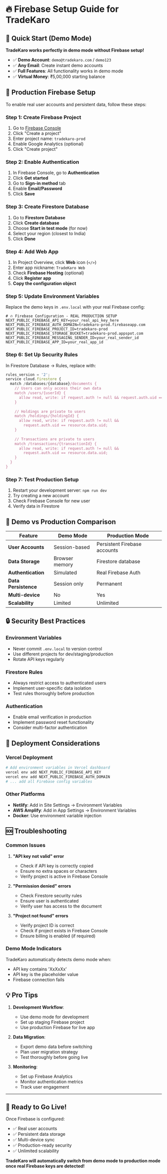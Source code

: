 # 🔥 Firebase Setup Guide for TradeKaro

## 🚀 Quick Start (Demo Mode)

**TradeKaro works perfectly in demo mode without Firebase setup!**

- ✅ **Demo Account**: `demo@tradekaro.com` / `demo123`
- ✅ **Any Email**: Create instant demo accounts
- ✅ **Full Features**: All functionality works in demo mode
- ✅ **Virtual Money**: ₹5,00,000 starting balance

## 🔧 Production Firebase Setup

To enable real user accounts and persistent data, follow these steps:

### **Step 1: Create Firebase Project**

1. Go to [Firebase Console](https://console.firebase.google.com)
2. Click "Create a project"
3. Enter project name: `tradekaro-prod`
4. Enable Google Analytics (optional)
5. Click "Create project"

### **Step 2: Enable Authentication**

1. In Firebase Console, go to **Authentication**
2. Click **Get started**
3. Go to **Sign-in method** tab
4. Enable **Email/Password**
5. Click **Save**

### **Step 3: Create Firestore Database**

1. Go to **Firestore Database**
2. Click **Create database**
3. Choose **Start in test mode** (for now)
4. Select your region (closest to India)
5. Click **Done**

### **Step 4: Add Web App**

1. In Project Overview, click **Web** icon (`</>`)
2. Enter app nickname: `TradeKaro Web`
3. Check **Firebase Hosting** (optional)
4. Click **Register app**
5. **Copy the configuration object**

### **Step 5: Update Environment Variables**

Replace the demo keys in `.env.local` with your real Firebase config:

```env
# 🔥 Firebase Configuration - REAL PRODUCTION SETUP
NEXT_PUBLIC_FIREBASE_API_KEY=your_real_api_key_here
NEXT_PUBLIC_FIREBASE_AUTH_DOMAIN=tradekaro-prod.firebaseapp.com
NEXT_PUBLIC_FIREBASE_PROJECT_ID=tradekaro-prod
NEXT_PUBLIC_FIREBASE_STORAGE_BUCKET=tradekaro-prod.appspot.com
NEXT_PUBLIC_FIREBASE_MESSAGING_SENDER_ID=your_real_sender_id
NEXT_PUBLIC_FIREBASE_APP_ID=your_real_app_id
```

### **Step 6: Set Up Security Rules**

In Firestore Database → Rules, replace with:

```javascript
rules_version = '2';
service cloud.firestore {
  match /databases/{database}/documents {
    // Users can only access their own data
    match /users/{userId} {
      allow read, write: if request.auth != null && request.auth.uid == userId;
    }
    
    // Holdings are private to users
    match /holdings/{holdingId} {
      allow read, write: if request.auth != null && 
        request.auth.uid == resource.data.uid;
    }
    
    // Transactions are private to users
    match /transactions/{transactionId} {
      allow read, write: if request.auth != null && 
        request.auth.uid == resource.data.uid;
    }
  }
}
```

### **Step 7: Test Production Setup**

1. Restart your development server: `npm run dev`
2. Try creating a new account
3. Check Firebase Console for new user
4. Verify data in Firestore

## 🎯 Demo vs Production Comparison

| Feature | Demo Mode | Production Mode |
|---------|-----------|-----------------|
| **User Accounts** | Session-based | Persistent Firebase accounts |
| **Data Storage** | Browser memory | Firestore database |
| **Authentication** | Simulated | Real Firebase Auth |
| **Data Persistence** | Session only | Permanent |
| **Multi-device** | No | Yes |
| **Scalability** | Limited | Unlimited |

## 🔒 Security Best Practices

### **Environment Variables**
- Never commit `.env.local` to version control
- Use different projects for dev/staging/production
- Rotate API keys regularly

### **Firestore Rules**
- Always restrict access to authenticated users
- Implement user-specific data isolation
- Test rules thoroughly before production

### **Authentication**
- Enable email verification in production
- Implement password reset functionality
- Consider multi-factor authentication

## 🚀 Deployment Considerations

### **Vercel Deployment**
```bash
# Add environment variables in Vercel dashboard
vercel env add NEXT_PUBLIC_FIREBASE_API_KEY
vercel env add NEXT_PUBLIC_FIREBASE_AUTH_DOMAIN
# ... add all Firebase config variables
```

### **Other Platforms**
- **Netlify**: Add in Site Settings → Environment Variables
- **AWS Amplify**: Add in App Settings → Environment Variables
- **Docker**: Use environment variable injection

## 🆘 Troubleshooting

### **Common Issues**

1. **"API key not valid" error**
   - Check if API key is correctly copied
   - Ensure no extra spaces or characters
   - Verify project is active in Firebase Console

2. **"Permission denied" errors**
   - Check Firestore security rules
   - Ensure user is authenticated
   - Verify user has access to the document

3. **"Project not found" errors**
   - Verify project ID is correct
   - Check if project exists in Firebase Console
   - Ensure billing is enabled (if required)

### **Demo Mode Indicators**
TradeKaro automatically detects demo mode when:
- API key contains 'XxXxXx' 
- API key is the placeholder value
- Firebase connection fails

## 💡 Pro Tips

1. **Development Workflow**:
   - Use demo mode for development
   - Set up staging Firebase project
   - Use production Firebase for live app

2. **Data Migration**:
   - Export demo data before switching
   - Plan user migration strategy
   - Test thoroughly before going live

3. **Monitoring**:
   - Set up Firebase Analytics
   - Monitor authentication metrics
   - Track user engagement

---

## 🎉 Ready to Go Live!

Once Firebase is configured:
- ✅ Real user accounts
- ✅ Persistent data storage
- ✅ Multi-device sync
- ✅ Production-ready security
- ✅ Unlimited scalability

**TradeKaro will automatically switch from demo mode to production mode once real Firebase keys are detected!**
